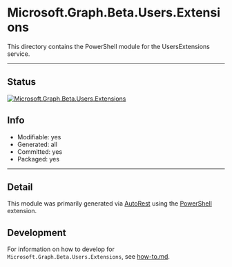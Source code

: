 <!-- region Generated -->
# Microsoft.Graph.Beta.Users.Extensions
This directory contains the PowerShell module for the UsersExtensions service.

---
## Status
[![Microsoft.Graph.Beta.Users.Extensions](https://img.shields.io/powershellgallery/v/Microsoft.Graph.Beta.Users.Extensions.svg?style=flat-square&label=Microsoft.Graph.Beta.Users.Extensions "Microsoft.Graph.Beta.Users.Extensions")](https://www.powershellgallery.com/packages/Microsoft.Graph.Beta.Users.Extensions/)

## Info
- Modifiable: yes
- Generated: all
- Committed: yes
- Packaged: yes

---
## Detail
This module was primarily generated via [AutoRest](https://github.com/Azure/autorest) using the [PowerShell](https://github.com/Azure/autorest.powershell) extension.

## Development
For information on how to develop for `Microsoft.Graph.Beta.Users.Extensions`, see [how-to.md](how-to.md).
<!-- endregion -->
